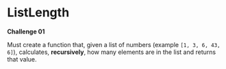 # ListLength

**Challenge 01**

Must create a function that, given a list of numbers (example `[1, 3, 6, 43, 6]`), calculates, **recursively**, how many elements are in the list and returns that value.
